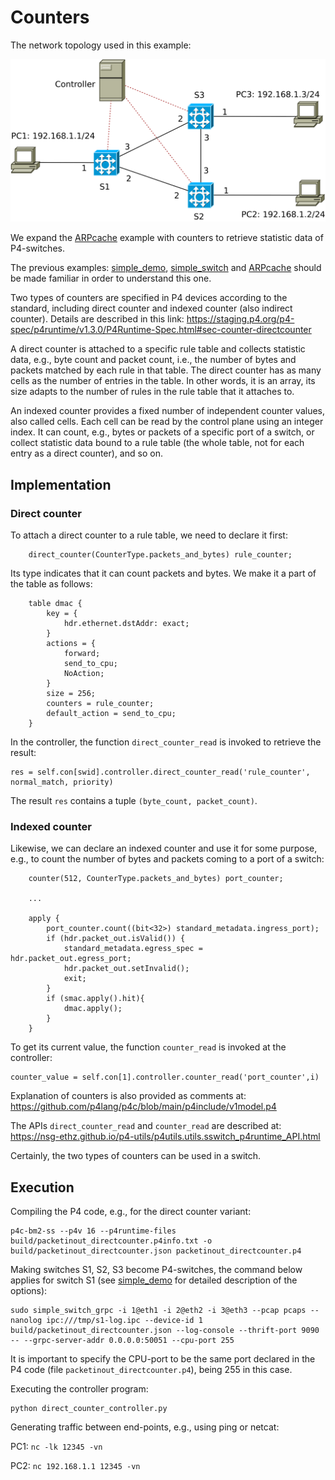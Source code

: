 # Counters

The network topology used in this example:

![network topology](topo.svg)

We expand the [ARPcache](../ARPcache) example with counters to retrieve statistic data of P4-switches.

The previous examples: [simple\_demo](../simple_demo), [simple\_switch](../simple_switch) and [ARPcache](../ARPcache) should be made familiar in order to understand this one.

Two types of counters are specified in P4 devices according to the standard, including direct counter and indexed counter (also indirect counter). Details are described in this link: https://staging.p4.org/p4-spec/p4runtime/v1.3.0/P4Runtime-Spec.html#sec-counter-directcounter

A direct counter is attached to a specific rule table and collects statistic data, e.g., byte count and packet count, i.e., the number of bytes and packets matched by each rule in that table. The direct counter has as many cells as the number of entries in the table. In other words, it is an array, its size adapts to the number of rules in the rule table that it attaches to.

An indexed counter provides a fixed number of independent counter values, also called cells. Each cell can be read by the control plane using an integer index. It can count, e.g., bytes or packets of a specific port of a switch, or collect statistic data bound to a rule table (the whole table, not for each entry as a direct counter), and so on.

## Implementation

### Direct counter

To attach a direct counter to a rule table, we need to declare it first:
```
    direct_counter(CounterType.packets_and_bytes) rule_counter;
```
Its type indicates that it can count packets and bytes. We make it a part of the table as follows:
```
    table dmac {
        key = {
            hdr.ethernet.dstAddr: exact;
        }
        actions = {
            forward;
            send_to_cpu;
            NoAction;
        }
        size = 256;
        counters = rule_counter;
        default_action = send_to_cpu;
    }
```

In the controller, the function `direct_counter_read` is invoked to retrieve the result:
```
res = self.con[swid].controller.direct_counter_read('rule_counter', normal_match, priority)
```
The result `res` contains a tuple `(byte_count, packet_count)`.

### Indexed counter

Likewise, we can declare an indexed counter and use it for some purpose, e.g., to count the number of bytes and packets coming to a port of a switch:
```
    counter(512, CounterType.packets_and_bytes) port_counter;

    ...

    apply {
        port_counter.count((bit<32>) standard_metadata.ingress_port);
        if (hdr.packet_out.isValid()) {
            standard_metadata.egress_spec = hdr.packet_out.egress_port;
            hdr.packet_out.setInvalid();
            exit;
        }
        if (smac.apply().hit){
            dmac.apply();
        }
    }
```

To get its current value, the function `counter_read` is invoked at the controller:
```
counter_value = self.con[1].controller.counter_read('port_counter',i)
```

Explanation of counters is also provided as comments at:
https://github.com/p4lang/p4c/blob/main/p4include/v1model.p4

The APIs `direct_counter_read` and `counter_read` are described at: https://nsg-ethz.github.io/p4-utils/p4utils.utils.sswitch_p4runtime_API.html

Certainly, the two types of counters can be used in a switch.

## Execution

Compiling the P4 code, e.g., for the direct counter variant:
```
p4c-bm2-ss --p4v 16 --p4runtime-files build/packetinout_directcounter.p4info.txt -o build/packetinout_directcounter.json packetinout_directcounter.p4
```

Making switches S1, S2, S3 become P4-switches, the command below applies for switch S1 (see [simple\_demo](../simple_demo) for detailed description of the options): 
```
sudo simple_switch_grpc -i 1@eth1 -i 2@eth2 -i 3@eth3 --pcap pcaps --nanolog ipc:///tmp/s1-log.ipc --device-id 1 build/packetinout_directcounter.json --log-console --thrift-port 9090 -- --grpc-server-addr 0.0.0.0:50051 --cpu-port 255
```
It is important to specify the CPU-port to be the same port declared in the P4 code (file `packetinout_directcounter.p4`), being 255 in this case.

Executing the controller program:
```
python direct_counter_controller.py
```

Generating traffic between end-points, e.g., using ping or netcat:

PC1: `nc -lk 12345 -vn`

PC2: `nc 192.168.1.1 12345 -vn`
